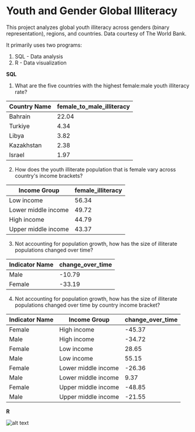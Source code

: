# Youth and Gender Global Illiteracy

This project analyzes global youth illiteracy across genders (binary representation), regions, and countries. Data courtesy of The World Bank.

It primarily uses two programs:

1. SQL - Data analysis
2. R - Data visualization


**SQL**

1. What are the five countries with the highest female:male youth illiteracy rate?

Country Name | female_to_male_illiteracy
--- | ---
Bahrain | 22.04
Turkiye | 4.34
Libya | 3.82
Kazakhstan | 2.38
Israel | 1.97

2. How does the youth illiterate population that is female vary across country's income brackets?

Income Group | female_illiteracy
--- | ---
Low income | 56.34
Lower middle income | 49.72
High income | 44.79
Upper middle income | 43.37

3. Not accounting for population growth, how has the size of illiterate populations changed over time?

Indicator Name | change_over_time
--- | ---
Male | -10.79
Female | -33.19

4. Not accounting for population growth, how has the size of illiterate populations changed over time by country income bracket?

Indicator Name | Income Group | change_over_time
--- | --- | ---
Female | High income | -45.37
Male | High income | -34.72
Female | Low income | 28.65
Male | Low income | 55.15
Female | Lower middle income | -26.36
Male | Lower middle income | 9.37
Female | Upper middle income | -48.85
Male | Upper middle income | -21.55


**R**

![alt text](https://github.com/shraydewan/Youth-Gender-Illiteracy/blob/main/choropleth1-1.png.jpg?raw=true)










